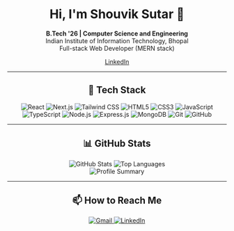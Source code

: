 <h1 align="center">Hi, I'm Shouvik Sutar 👋</h1>


<p align="center">
  <b>B.Tech '26 | Computer Science and Engineering</b><br>
  Indian Institute of Information Technology, Bhopal<br>
  Full-stack Web Developer (MERN stack)
</p>

<p align="center">
<!--   🌐 <a href="https://shouviksutar.vercel.app">Portfolio</a> •  -->
  <a href="https://www.linkedin.com/in/shouvik-sutar/">LinkedIn</a>
</p>

---

<h2 align="center">🚀 Tech Stack</h2>

<p align="center">
  <!-- Frontend -->
  <img src="https://img.shields.io/badge/React-20232A?style=for-the-badge&logo=react&logoColor=61DAFB" alt="React" />
  <img src="https://img.shields.io/badge/Next.js-000000?style=for-the-badge&logo=nextdotjs&logoColor=white" alt="Next.js" />
  <img src="https://img.shields.io/badge/Tailwind_CSS-38B2AC?style=for-the-badge&logo=tailwind-css&logoColor=white" alt="Tailwind CSS" />
  <img src="https://img.shields.io/badge/HTML5-E34F26?style=for-the-badge&logo=html5&logoColor=white" alt="HTML5" />
  <img src="https://img.shields.io/badge/CSS3-1572B6?style=for-the-badge&logo=css3&logoColor=white" alt="CSS3" />
  <img src="https://img.shields.io/badge/JavaScript-F7DF1E?style=for-the-badge&logo=javascript&logoColor=black" alt="JavaScript" />
  <img src="https://img.shields.io/badge/TypeScript-007ACC?style=for-the-badge&logo=typescript&logoColor=white" alt="TypeScript" />
  
  <!-- Backend -->
  <img src="https://img.shields.io/badge/Node.js-339933?style=for-the-badge&logo=nodedotjs&logoColor=white" alt="Node.js" />
  <img src="https://img.shields.io/badge/Express.js-000000?style=for-the-badge&logo=express&logoColor=white" alt="Express.js" />
  
  <!-- Database -->
  <img src="https://img.shields.io/badge/MongoDB-47A248?style=for-the-badge&logo=mongodb&logoColor=white" alt="MongoDB" />

  <!-- Tools -->
  <img src="https://img.shields.io/badge/Git-F05032?style=for-the-badge&logo=git&logoColor=white" alt="Git" />
  <img src="https://img.shields.io/badge/GitHub-181717?style=for-the-badge&logo=github&logoColor=white" alt="GitHub" />
</p>

---

<h2 align="center">📊 GitHub Stats</h2>

<div align="center">
  <img src="https://github-readme-stats.vercel.app/api?username=Student9876&show_icons=true&theme=radical&count_private=true&include_all_commits=true&custom_title=My%20GitHub%20Stats&rank_icon=github" alt="GitHub Stats" />
  <img src="https://github-readme-stats.vercel.app/api/top-langs/?username=Student9876&layout=compact&theme=radical&langs_count=8" alt="Top Languages" />
  <br />
  <img src="https://github-profile-summary-cards.vercel.app/api/cards/profile-details?username=Student9876&theme=radical" alt="Profile Summary" />
</div>

---

<h2 align="center">📫 How to Reach Me</h2>

<p align="center">
  <a href="mailto:shouvik9876@gmail.com">
    <img src="https://img.shields.io/badge/Email-D14836?style=for-the-badge&logo=gmail&logoColor=white" alt="Gmail" />
  </a>
  <a href="https://www.linkedin.com/in/shouvik-sutar/">
    <img src="https://img.shields.io/badge/LinkedIn-0A66C2?style=for-the-badge&logo=linkedin&logoColor=white" alt="LinkedIn" />
  </a>
</p>

